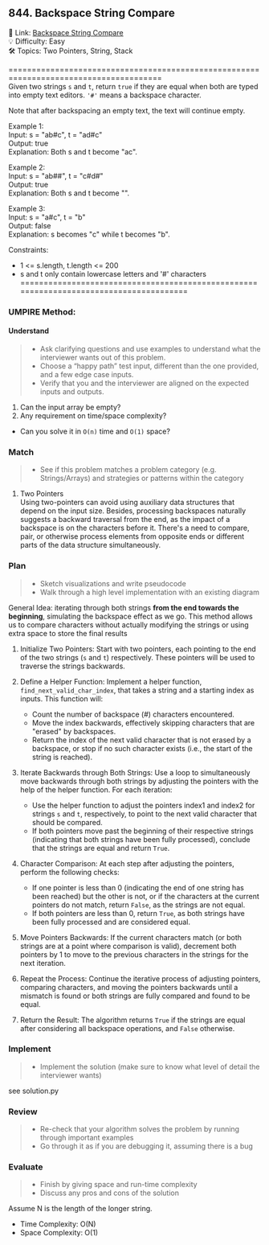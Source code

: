 ## 844. Backspace String Compare
🔗  Link: [Backspace String Compare](https://leetcode.com/problems/backspace-string-compare/description/)<br>
💡 Difficulty: Easy<br>
🛠️ Topics: Two Pointers, String, Stack<br>

=======================================================================================<br>
Given two strings `s` and `t`, return `true` if they are equal when both are typed into empty text editors. `'#'` means a backspace character.

Note that after backspacing an empty text, the text will continue empty.

Example 1:<br>
Input: s = "ab#c", t = "ad#c"<br>
Output: true<br>
Explanation: Both s and t become "ac".<br>

Example 2:<br>
Input: s = "ab##", t = "c#d#"<br>
Output: true<br>
Explanation: Both s and t become "".<br>

Example 3:<br>
Input: s = "a#c", t = "b"<br>
Output: false<br>
Explanation: s becomes "c" while t becomes "b".<br>

Constraints:<br>
- 1 <= s.length, t.length <= 200
- s and t only contain lowercase letters and '#' characters
=======================================================================================<br>
### UMPIRE Method:
#### Understand

> - Ask clarifying questions and use examples to understand what the interviewer wants out of this problem.
> - Choose a “happy path” test input, different than the one provided, and a few edge case inputs. 
> - Verify that you and the interviewer are aligned on the expected inputs and outputs.
1. Can the input array be empty? 
2. Any requirement on time/space complexity? 
- Can you solve it in `O(n)` time and `O(1)` space?


### Match
> - See if this problem matches a problem category (e.g. Strings/Arrays) and strategies or patterns within the category


1.  Two Pointers<br>
Using two-pointers can avoid using auxiliary data structures that depend on the input size. Besides, processing backspaces naturally suggests a backward traversal from the end, as the impact of a backspace is on the characters before it. There's a need to compare, pair, or otherwise process elements from opposite ends or different parts of the data structure simultaneously.


### Plan
> - Sketch visualizations and write pseudocode
> - Walk through a high level implementation with an existing diagram

General Idea: iterating through both strings **from the end towards the beginning**, simulating the backspace effect as we go. This method allows us to compare characters without actually modifying the strings or using extra space to store the final results


1) Initialize Two Pointers: Start with two pointers, each pointing to the end of the two strings (`s` and `t`) respectively. These pointers will be used to traverse the strings backwards.

2) Define a Helper Function: Implement a helper function, `find_next_valid_char_index`, that takes a string and a starting index as inputs. This function will:
    - Count the number of backspace (#) characters encountered.
    - Move the index backwards, effectively skipping characters that are "erased" by backspaces.
    - Return the index of the next valid character that is not erased by a backspace, or stop if no such character exists (i.e., the start of the string is reached).

3) Iterate Backwards through Both Strings: Use a loop to simultaneously move backwards through both strings by adjusting the pointers with the help of the helper function. For each iteration:
    - Use the helper function to adjust the pointers index1 and index2 for strings `s` and `t`, respectively, to point to the next valid character that should be compared.
    - If both pointers move past the beginning of their respective strings (indicating that both strings have been fully processed), conclude that the strings are equal and return `True`.

4) Character Comparison: At each step after adjusting the pointers, perform the following checks:
    - If one pointer is less than 0 (indicating the end of one string has been reached) but the other is not, or if the characters at the current pointers do not match, return `False`, as the strings are not equal.
    - If both pointers are less than 0, return `True`, as both strings have been fully processed and are considered equal.

5) Move Pointers Backwards: If the current characters match (or both strings are at a point where comparison is valid), decrement both pointers by 1 to move to the previous characters in the strings for the next iteration.

6) Repeat the Process: Continue the iterative process of adjusting pointers, comparing characters, and moving the pointers backwards until a mismatch is found or both strings are fully compared and found to be equal.

7) Return the Result: The algorithm returns `True` if the strings are equal after considering all backspace operations, and `False` otherwise.


### Implement
> - Implement the solution (make sure to know what level of detail the interviewer wants)

see solution.py

### Review
> - Re-check that your algorithm solves the problem by running through important examples
> - Go through it as if you are debugging it, assuming there is a bug
### Evaluate
> - Finish by giving space and run-time complexity
> - Discuss any pros and cons of the solution

Assume N is the length of the longer string.

- Time Complexity: O(N)
- Space Complexity: O(1)
